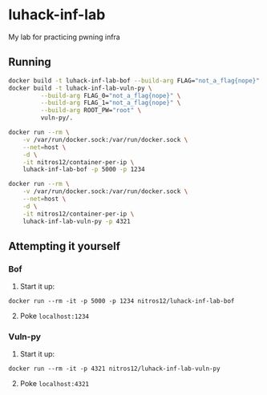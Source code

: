 # luhack-inf-lab
My lab for practicing pwning infra

## Running

```sh
docker build -t luhack-inf-lab-bof --build-arg FLAG="not_a_flag{nope}" bof/.
docker build -t luhack-inf-lab-vuln-py \
         --build-arg FLAG_0="not_a_flag{nope}" \
         --build-arg FLAG_1="not_a_flag{nope}" \
         --build-arg ROOT_PW="root" \
         vuln-py/.

docker run --rm \
    -v /var/run/docker.sock:/var/run/docker.sock \
    --net=host \
    -d \
    -it nitros12/container-per-ip \
    luhack-inf-lab-bof -p 5000 -p 1234

docker run --rm \
    -v /var/run/docker.sock:/var/run/docker.sock \
    --net=host \
    -d \
    -it nitros12/container-per-ip \
    luhack-inf-lab-vuln-py -p 4321
```

## Attempting it yourself

### Bof

1. Start it up:
```
docker run --rm -it -p 5000 -p 1234 nitros12/luhack-inf-lab-bof
```

2. Poke `localhost:1234`


### Vuln-py

1. Start it up:
```
docker run --rm -it -p 4321 nitros12/luhack-inf-lab-vuln-py
```

2. Poke `localhost:4321`
